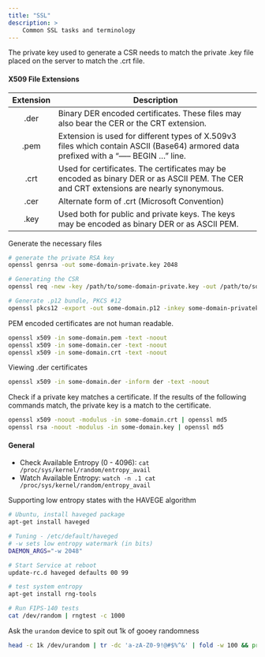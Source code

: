 ```yaml
---
title: "SSL"
description: >
    Common SSL tasks and terminology
---
```


The private key used to generate a CSR needs to match the private .key file placed on the server to match the .crt file.

#### X509 File Extensions

| Extension | Description |
| :---------: | ----------- |
| .der | Binary DER encoded certificates. These files may also bear the CER or the CRT extension.|
| .pem | Extension is used for different types of X.509v3 files which contain ASCII (Base64) armored data prefixed with a “—– BEGIN …” line.|
| .crt | Used for certificates. The certificates may be encoded as binary DER or as ASCII PEM. The CER and CRT extensions are nearly synonymous.|
| .cer | Alternate form of .crt (Microsoft Convention)|
| .key | Used both for public and private keys. The keys may be encoded as binary DER or as ASCII PEM.|

Generate the necessary files

```bash
# generate the private RSA key
openssl genrsa -out some-domain-private.key 2048

# Generating the CSR
openssl req -new -key /path/to/some-domain-private.key -out /path/to/some-domain.csr

# Generate .p12 bundle, PKCS #12
openssl pkcs12 -export -out some-domain.p12 -inkey some-domain-privatekey.pem -in some-domain-cert.pem -certfile some-domain-intermediatecert.pem
```

PEM encoded certificates are not human readable.

```bash
openssl x509 -in some-domain.pem -text -noout
openssl x509 -in some-domain.cer -text -noout
openssl x509 -in some-domain.crt -text -noout
```

Viewing .der certificates
```bash
openssl x509 -in some-domain.der -inform der -text -noout
```

Check if a private key matches a certificate. If the results of the following commands match, the private key is a match to the certificate.

```bash
openssl x509 -noout -modulus -in some-domain.crt | openssl md5 
openssl rsa -noout -modulus -in some-domain.key | openssl md5
```

#### General
 
- Check Available Entropy (0 - 4096): `cat /proc/sys/kernel/random/entropy_avail`
- Watch Available Entropy: `watch -n .1 cat /proc/sys/kernel/random/entropy_avail`

Supporting low entropy states with the HAVEGE algorithm

```bash
# Ubuntu, install haveged package
apt-get install haveged

# Tuning - /etc/default/haveged
# -w sets low entropy watermark (in bits)
DAEMON_ARGS="-w 2048"

# Start Service at reboot
update-rc.d haveged defaults 00 99

# test system entropy
apt-get install rng-tools

# Run FIPS-140 tests
cat /dev/random | rngtest -c 1000
```

Ask the `urandom` device to spit out 1k of gooey randomness
```bash
head -c 1k /dev/urandom | tr -dc 'a-zA-Z0-9!@#$%^&' | fold -w 100 && printf  "\n"
```